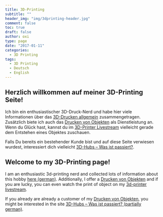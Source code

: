 ```yaml
---
title: 3D-Printing
subtitle: ""
header_img: "img/3dprinting-header.jpg"
comment: false
toc: true
draft: false
author: oxi
type: page
date: "2017-01-11"
categories:
  - 3D Printing
tags:
  - 3D Printing
  - Deutsch
  - English
---
```

## Herzlich willkommen auf meiner 3D-Printing Seite!

Ich bin ein enthusiastischer 3D-Druck-Nerd und habe hier viele Informationen über das [3D-Drucken allgemein](./3d-printing-background/) zusammengetragen. Zusätzlich biete ich auch das [Drucken von Objekten](./3d-printing-service/) als Dienstleistung an. Wenn du Glück hast, kannst du im [3D-Printer Livestream](./3d-printer-livestream/) vielleicht gerade dem Entstehen eines Objektes zuschauen.

Falls Du bereits ein bestehender Kunde bist und auf diese Seite verwiesen wurdest, interessiert dich vielleicht [3D-Hubs – Was ist passiert?](./posts/2018-09-28-3d-hubs-was-ist-passiert/).

## Welcome to my 3D-Printing page!

I am an enthusiastic 3d-printing nerd and collected lots of information about this hobby [here (german)](./3d-printing-background/). Additionally, I offer a [Drucken von Objekten](./3d-printing-service/) and if you are lucky, you can even watch the print of object on my [3d-printer livestream](./3d-printer-livestream/).

If you already are already a customer of my [Drucken von Objekten](./3d-printing-service/), you might be interested in the site [3D-Hubs – Was ist passiert? (partially german)](./posts/2018-09-28-3d-hubs-was-ist-passiert/).
